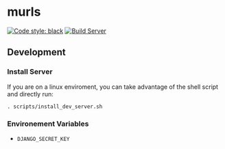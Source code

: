 # murls

[![Code style: black](https://img.shields.io/badge/code%20style-black-000000.svg)](https://github.com/psf/black) [![Build Server](https://github.com/ankit435/murls/actions/workflows/build_server.yml/badge.svg)](https://github.com/ankit435/murls/actions/workflows/build_server.yml)

## Development
### Install Server

If you are on a linux enviroment, you can take advantage of the shell script and directly run:

```
. scripts/install_dev_server.sh
```

### Environement Variables

- `DJANGO_SECRET_KEY`